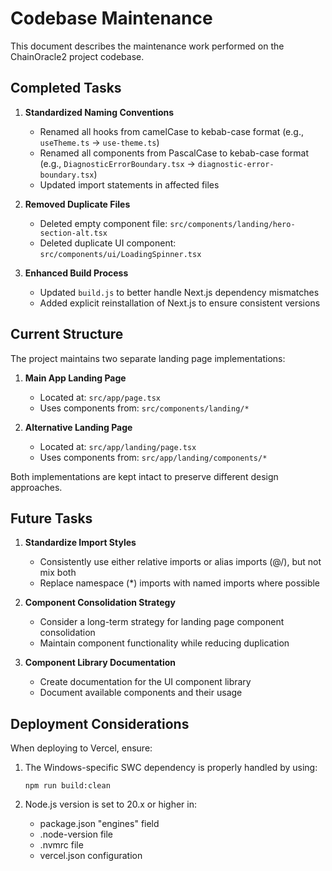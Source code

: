 # Codebase Maintenance

This document describes the maintenance work performed on the ChainOracle2 project codebase.

## Completed Tasks

1. **Standardized Naming Conventions**
   - Renamed all hooks from camelCase to kebab-case format (e.g., `useTheme.ts` → `use-theme.ts`)
   - Renamed all components from PascalCase to kebab-case format (e.g., `DiagnosticErrorBoundary.tsx` → `diagnostic-error-boundary.tsx`)
   - Updated import statements in affected files

2. **Removed Duplicate Files**
   - Deleted empty component file: `src/components/landing/hero-section-alt.tsx`
   - Deleted duplicate UI component: `src/components/ui/LoadingSpinner.tsx`

3. **Enhanced Build Process**
   - Updated `build.js` to better handle Next.js dependency mismatches
   - Added explicit reinstallation of Next.js to ensure consistent versions

## Current Structure

The project maintains two separate landing page implementations:

1. **Main App Landing Page**
   - Located at: `src/app/page.tsx`
   - Uses components from: `src/components/landing/*`

2. **Alternative Landing Page**
   - Located at: `src/app/landing/page.tsx`
   - Uses components from: `src/app/landing/components/*`

Both implementations are kept intact to preserve different design approaches.

## Future Tasks

1. **Standardize Import Styles**
   - Consistently use either relative imports or alias imports (@/), but not mix both
   - Replace namespace (*) imports with named imports where possible

2. **Component Consolidation Strategy**
   - Consider a long-term strategy for landing page component consolidation
   - Maintain component functionality while reducing duplication

3. **Component Library Documentation**
   - Create documentation for the UI component library
   - Document available components and their usage

## Deployment Considerations

When deploying to Vercel, ensure:

1. The Windows-specific SWC dependency is properly handled by using:
   ```
   npm run build:clean
   ```

2. Node.js version is set to 20.x or higher in:
   - package.json "engines" field
   - .node-version file
   - .nvmrc file
   - vercel.json configuration 